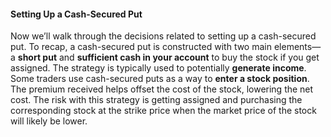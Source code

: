 #### Setting Up a Cash-Secured Put

Now we’ll walk through the decisions related to setting up a cash-secured put. To recap, a cash-secured put is constructed with two main elements—a  **short put**  and  **sufficient cash in your account** to buy the stock if you get assigned. The strategy is typically used to potentially  **generate income**. Some traders use cash-secured puts as a way to  **enter a stock position**. The premium received helps offset the cost of the stock, lowering the net cost. The risk with this strategy is getting assigned and purchasing the corresponding stock at the strike price when the market price of the stock will likely be lower.


<!--stackedit_data:
eyJoaXN0b3J5IjpbNzcyOTU2MzMwXX0=
-->